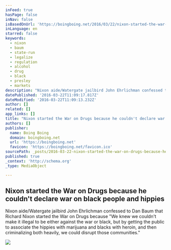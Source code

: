 ```yaml
---
inFeed: true
hasPage: false
inNav: false
isBasedOnUrl: 'https://boingboing.net/2016/03/22/nixon-started-the-war-on-drugs.html'
inLanguage: en
starred: false
keywords:
  - nixon
  - baum
  - state-run
  - legalize
  - regulation
  - alcohol
  - drug
  - black
  - presley
  - markets
description: "Nixon aide/Watergate jailbird John Ehrlichman confessed to Dan Baum that Richard Nixon started the War on Drugs because \"We knew we couldn't make it illegal to be either against the war or black, but by getting the public to associate the hippies with marijuana and blacks with heroin, and then criminalizing both heavily, we could disrupt those communities.\""
datePublished: '2016-03-22T11:09:17.817Z'
dateModified: '2016-03-22T11:09:13.232Z'
author: []
related: []
app_links: []
title: "Nixon started the War on Drugs because he couldn't declare war on black people and hippies"
authors: []
publisher:
  name: Boing Boing
  domain: boingboing.net
  url: 'https://boingboing.net'
  favicon: 'https://boingboing.net/favicon.ico'
sourcePath: _posts/2016-03-22-nixon-started-the-war-on-drugs-because-he-couldnt-declare-w.md
published: true
_context: 'http://schema.org'
_type: MediaObject

---
```

<article style=""><h1>Nixon started the War on Drugs because he couldn't declare war on black people and hippies</h1><p>Nixon aide/Watergate jailbird John Ehrlichman confessed to Dan Baum that Richard Nixon started the War on Drugs because "We knew we couldn't make it illegal to be either against the war or black, but by getting the public to associate the hippies with marijuana and blacks with heroin, and then criminalizing both heavily, we could disrupt those communities."</p><img src="https://s3-us-west-2.amazonaws.com/the-grid-img/p/c2ad8c481c0326fd989394d6b4d7016312894eb8.jpg" /></article>